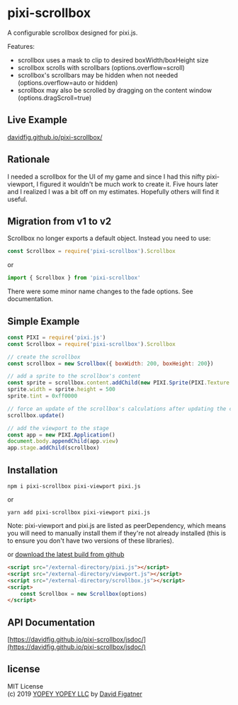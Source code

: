 # pixi-scrollbox
A configurable scrollbox designed for pixi.js.

Features:
* scrollbox uses a mask to clip to desired boxWidth/boxHeight size
* scrollbox scrolls with scrollbars (options.overflow=scroll)
* scrollbox's scrollbars may be hidden when not needed (options.overflow=auto or hidden)
* scrollbox may also be scrolled by dragging on the content window (options.dragScroll=true)

## Live Example
[davidfig.github.io/pixi-scrollbox/](https://davidfig.github.io/pixi-scrollbox/)

## Rationale
I needed a scrollbox for the UI of my game and since I had this nifty pixi-viewport, I figured it wouldn't be much work to create it. Five hours later and I realized I was a bit off on my estimates. Hopefully others will find it useful.

## Migration from v1 to v2
Scrollbox no longer exports a default object. Instead you need to use:

```js
const Scrollbox = require('pixi-scrollbox').Scrollbox
```
or
```js
import { Scrollbox } from 'pixi-scrollbox'
```
There were some minor name changes to the fade options. See documentation.

## Simple Example
```js
const PIXI = require('pixi.js')
const Scrollbox = require('pixi-scrollbox').Scrollbox

// create the scrollbox
const scrollbox = new Scrollbox({ boxWidth: 200, boxHeight: 200})

// add a sprite to the scrollbox's content
const sprite = scrollbox.content.addChild(new PIXI.Sprite(PIXI.Texture.WHITE))
sprite.width = sprite.height = 500
sprite.tint = 0xff0000

// force an update of the scrollbox's calculations after updating the children
scrollbox.update()

// add the viewport to the stage
const app = new PIXI.Application()
document.body.appendChild(app.view)
app.stage.addChild(scrollbox)
```

## Installation
```
npm i pixi-scrollbox pixi-viewport pixi.js
```
or
```
yarn add pixi-scrollbox pixi-viewport pixi.js
```

Note: pixi-viewport and pixi.js are listed as peerDependency, which means you will need to manually install them if they're not already installed (this is to ensure you don't have two versions of these libraries).

or [download the latest build from github](https://github.com/davidfig/pixi-scrollbox/releases)
```html
<script src="/external-directory/pixi.js"></script>
<script src="/external-directory/viewport.js"></script>
<script src="/external-directory/scrollbox.js"></script>
<script>
    const Scrollbox = new Scrollbox(options)
</script>
```

## API Documentation
[https://davidfig.github.io/pixi-scrollbox/jsdoc/](https://davidfig.github.io/pixi-scrollbox/jsdoc/)

## license  
MIT License  
(c) 2019 [YOPEY YOPEY LLC](https://yopeyopey.com/) by [David Figatner](https://twitter.com/yopey_yopey/)
